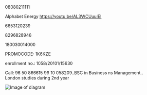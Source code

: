 08080211111

Alphabet Energy
https://youtu.be/AL3WCUuuIEI

6653120239

8296828948

180030014000

PROMOCODE: 1K6KZE

enrollment no.: 1058/20101/15630

Call: 96 50 866615
         99 10 058209..BSC in Business ns Management.. London studies during 2nd year
         
![Image of diagram](https://docs.google.com/presentation/d/1HoLfDe56guzlKUTvzXcRW4CEfvC-m5ppVoM-TNu8VaA/edit?userstoinvite=anub.sinha@opscale.io&ts=5ed094a1&actionButton=1#slide=id.p)
